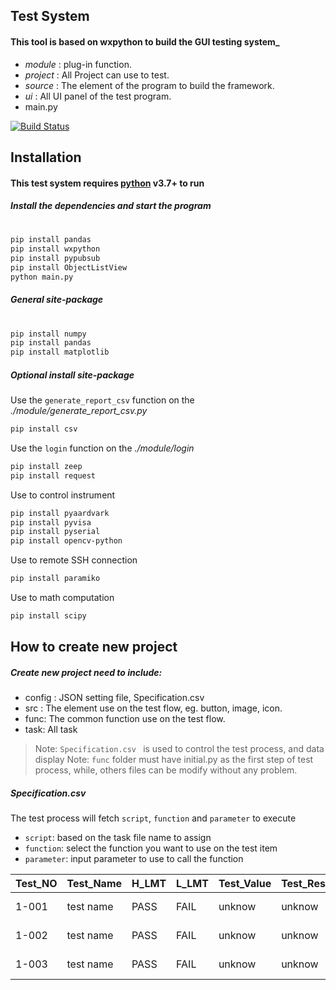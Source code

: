 ## Test System
#### This tool is based on wxpython to build the GUI testing system_
- _module_ :  plug-in function.
- _project_ : All Project can use to test.
- _source_ :  The element of the program to build the framework. 
- _ui_ : All UI panel of the test program.
- main.py

[![Build Status](https://travis-ci.org/joemccann/dillinger.svg?branch=master)](https://travis-ci.org/joemccann/dillinger)
## Installation
#### This test system requires  [python](https://www.python.org/downloads/)  v3.7+ to run
##### Install the dependencies and start the program
#
```sh
pip install pandas
pip install wxpython
pip install pypubsub
pip install ObjectListView
python main.py
```
##### General  site-package
#
```sh
pip install numpy
pip install pandas
pip install matplotlib
```
##### Optional install site-package
Use the `generate_report_csv` function on the  _./module/generate_report_csv.py_ 
```sh
pip install csv
```
Use the `login` function on the  _./module/login_ 
```sh
pip install zeep
pip install request
```
Use to control instrument
```sh
pip install pyaardvark
pip install pyvisa
pip install pyserial
pip install opencv-python
```
Use to remote SSH connection
```sh
pip install paramiko
```
Use to math computation
```sh
pip install scipy
```


## How to create new project
##### Create new project need to include:
- config : JSON setting file, Specification.csv 
- src : The element use on the test flow, eg. button, image, icon.
- func: The common function use on the test flow.
- task: All task 

> Note: `Specification.csv ` is used to control the test process, and data display
> Note: `func` folder must have initial.py as the first step of test process, while, others files can be modify without any problem.

##### Specification.csv
The test process will fetch `script`, `function` and `parameter` to execute
- `script`: based on the task file name to assign
- `function`: select the function you want to use on the test item 
- `parameter`: input parameter to use to call the function

| Test_NO |	Test_Name |	H_LMT |	L_LMT |	Test_Value | Test_Result |	Unit |	Class | Compare	| Code | Script | Function |
| ------ | ------ | ------ | ------ | ------ | ------ | ------ | ------ | ------ | ------ | ------ | ------ |
| 1-001 | test name | PASS | FAIL | unknow | unknow | NA | test class | EQS | E1001 | `script` | `function` |
| 1-002 | test name | PASS | FAIL | unknow | unknow | NA | test class | EQS | E1002 | `script` | `function` | 
| 1-003 | test name | PASS | FAIL | unknow | unknow | NA | test class | EQS | E1003 | `script` | `function` |

<a href="{https://user-images.githubusercontent.com/38473731/143768638-5fa8f7bb-eaf3-4f3f-a3fc-bda7135f6a62.mp4}" title="Link Title">



























